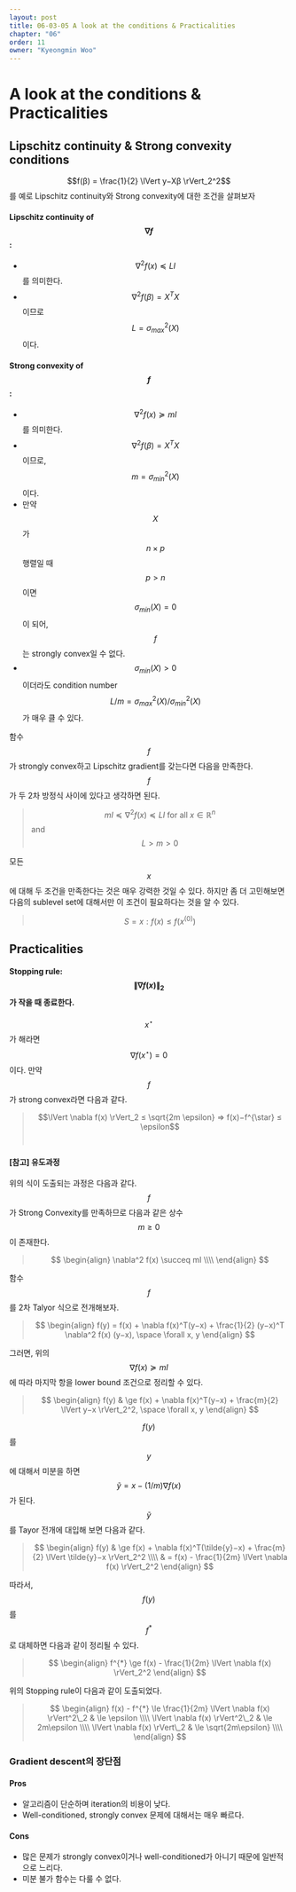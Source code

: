 ```yaml
---
layout: post
title: 06-03-05 A look at the conditions & Practicalities
chapter: "06"
order: 11
owner: "Kyeongmin Woo"
---
```


# A look at the conditions & Practicalities

## Lipschitz continuity & Strong convexity conditions
$$f(β) = \frac{1}{2} \lVert y−Xβ \rVert_2^2$$를 예로 Lipschitz continuity와 Strong convexity에 대한 조건을 살펴보자

#### Lipschitz continuity of $$∇f$$ :
* $$\nabla^2f(x) \preceq LI$$를 의미한다. <br>
* $$∇^2f(β) = X^TX$$이므로 $$L = \sigma^2_{max}(X)$$ 이다.<br>


#### Strong convexity of $$f$$ :
* $$\nabla^2f(x) \succeq mI$$를 의미한다.<br>
* $$\nabla^2f(β) = X^TX$$이므로, $$m = \sigma_{min}^2(X)$$이다.<br>
* 만약 $$X$$가 $$n \times p$$ 행렬일 때 $$p > n$$이면 $$\sigma_{min}(X) = 0$$이 되어, $$f$$는 strongly convex일 수 없다.<br>
* $$\sigma_{min}(X) > 0$$이더라도 condition number $$L/m = \sigma_{max}^2(X)/\sigma_{min}^2(X)$$가 매우 클 수 있다.


함수 $$f$$가 strongly convex하고 Lipschitz gradient를 갖는다면 다음을 만족한다. $$f$$가 두 2차 방정식 사이에 있다고 생각하면 된다.

>$$mI \preceq \nabla^2f(x) \preceq LI \text{ for all } x ∈ \mathbb{R}^n$$ and $$L > m > 0$$


모든 $$x$$에 대해 두 조건을 만족한다는 것은 매우 강력한 것일 수 있다. 하지만 좀 더 고민해보면 다음의 sublevel set에 대해서만 이 조건이 필요하다는 것을 알 수 있다.

> $$S = {x : f(x) \leq f(x^{(0)})}$$

## Practicalities
#### Stopping rule: $$\lVert ∇f(x) \rVert_2$$가 작을 때 종료한다.
$$x^{\star}$$가 해라면 $$\nabla f(x^{\star}) = 0$$이다. 만약  $$f$$가 strong convex라면 다음과 같다.
> $$\lVert \nabla f(x) \rVert_2 ≤ \sqrt{2m \epsilon} ⇒ f(x)−f^{\star} ≤ \epsilon$$ </br>

#### [참고] 유도과정
위의 식이 도출되는 과정은 다음과 같다.
$$f$$가 Strong Convexity를 만족하므로 다음과 같은 상수 $$m \ge 0$$이 존재한다.
> $$ \begin{align}
\nabla^2 f(x) \succeq mI \\\\
\end{align} $$

함수 $$f$$를 2차 Talyor 식으로 전개해보자.
> $$ \begin{align}
f(y) = f(x) + \nabla f(x)^T(y−x) + \frac{1}{2} (y−x)^T \nabla^2 f(x) (y−x), \space \forall x, y
\end{align} $$

그러면, 위의 $$\nabla f(x) \succeq mI $$에 따라 마지막 항을 lower bound 조건으로 정리할 수 있다.
> $$ \begin{align}
f(y) &  \ge f(x) + \nabla f(x)^T(y−x) + \frac{m}{2} \lVert y−x \rVert_2^2, \space \forall x, y
\end{align} $$

$$f(y)$$를 $$y$$에 대해서 미분을 하면 $$\tilde{y} = x - (1/m) \nabla f(x)$$가 된다. $$\tilde{y}$$를 Tayor 전개에 대입해 보면 다음과 같다.

> $$ \begin{align}
f(y) &  \ge f(x) + \nabla f(x)^T(\tilde{y}−x) + \frac{m}{2} \lVert \tilde{y}−x \rVert_2^2 \\\\
&  = f(x) - \frac{1}{2m} \lVert \nabla f(x) \rVert_2^2
\end{align} $$

따라서, $$f(y)$$를 $$f^{*}$$로 대체하면 다음과 같이 정리될 수 있다.
> $$ \begin{align}
 f^{*}  \ge f(x) - \frac{1}{2m} \lVert \nabla f(x) \rVert_2^2
\end{align} $$

위의 Stopping rule이 다음과 같이 도출되었다.

> $$ \begin{align}
f(x) - f^{*} \le \frac{1}{2m} \lVert \nabla f(x) \rVert^2\_2 & \le \epsilon \\\\
\lVert \nabla f(x) \rVert^2\_2 & \le 2m\epsilon \\\\
\lVert \nabla f(x) \rVert\_2 & \le \sqrt{2m\epsilon} \\\\
\end{align} $$


### Gradient descent의 장단점

#### Pros
* 알고리즘이 단순하며 iteration의 비용이 낮다.
* Well-conditioned, strongly convex 문제에 대해서는 매우 빠르다.

#### Cons
* 많은 문제가 strongly convex이거나 well-conditioned가 아니기 때문에 일반적으로 느리다.
* 미분 불가 함수는 다룰 수 없다.